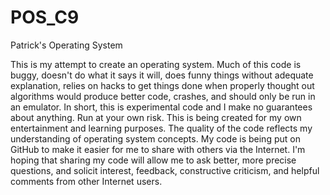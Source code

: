 POS_C9
======

Patrick's Operating System

This is my attempt to create an operating system. Much of this code is buggy, doesn't do what it says it will, does funny things without adequate explanation, relies on hacks to get things done when properly thought out algorithms would produce better code, crashes, and should only be run in an emulator. In short, this is experimental code and I make no guarantees about anything. Run at your own risk. This is being created for my own entertainment and learning purposes. The quality of the code reflects my understanding of operating system concepts. My code is being put on GitHub to make it easier for me to share with others via the Internet. I'm hoping that sharing my code will allow me to ask better, more precise questions, and solicit interest, feedback, constructive criticism, and helpful comments from other Internet users.
